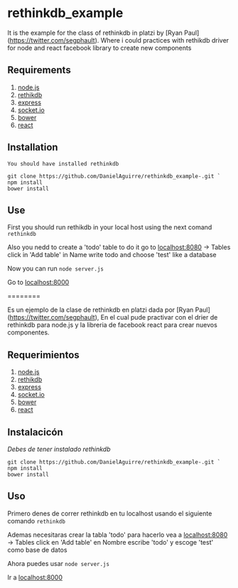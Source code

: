 # rethinkdb_example

It is the example for the class of rethinkdb in platzi by [Ryan Paul] (https://twitter.com/segphault). Where i could practices with rethikdb driver for node and react facebook library to create new components

## Requirements
1. [node.js](https://nodejs.org/)
2. [rethikdb](http://rethinkdb.com/)
3. [express](expressjs.com)
4. [socket.io](http://socket.io/)
5. [bower](http://bower.io/)
6. [react](https://facebook.github.io/react/)


## Installation
	You should have installed rethinkdb 

```
git clone https://github.com/DanielAguirre/rethinkdb_example-.git `
npm install 
bower install 
```

## Use
First you should run rethikdb in your local host using the next comand
`rethinkdb`

Also you nedd to create a 'todo' table to do it go to [localhost:8080](localhost:8080) -> Tables click in  'Add table' in Name write todo and choose 'test' like a database

Now you can run 
`node server.js`

Go to [localhost:8000](https://localhost:8000/)

========

Es un ejemplo de la clase de rethinkdb en platzi dada por [Ryan Paul] (https://twitter.com/segphault), En el cual pude practivar con el drier de rethinkdb para node.js y la libreria de facebook react para crear nuevos componentes.

## Requerimientos
1. [node.js](https://nodejs.org/)
2. [rethikdb](http://rethinkdb.com/)
3. [express](expressjs.com)
4. [socket.io](http://socket.io/)
5. [bower](http://bower.io/)
6. [react](https://facebook.github.io/react/)

## Instalacicón
*Debes de tener instalado rethinkdb*


```
git clone https://github.com/DanielAguirre/rethinkdb_example-.git `
npm install 
bower install 
```

## Uso
Primero denes de correr rethinkdb en tu localhost usando el siguiente comando
`rethinkdb`

Ademas necesitaras crear la tabla 'todo' para hacerlo vea a [localhost:8080](localhost:8080) -> Tables click en  'Add table' en Nombre escribe 'todo' y escoge  'test' como base de datos

Ahora puedes usar
`node server.js`

Ir  a [localhost:8000](https://localhost:8000/)